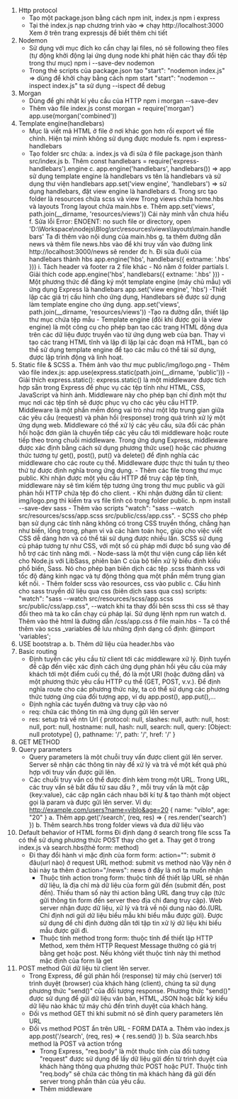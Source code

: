 1. Http protocol
    - Tạo một package.json bằng cách npm init, index.js
    npm i express
    - Tại thẻ index.js nạp chương trình vào => chạy http://localhost:3000
    Xem ở trên trang expressjs để biết thêm chi tiết
2. Nodemon
    - Sử dụng với mục đích ko cần chạy lại files, nó sẽ following theo files (tự động khởi động lại ứng dụng node khi phát hiện các thay đổi tệp trong thư mục)
    npm i --save-dev nodemon
    - Trong thẻ scripts của package.json tạo "start": "nodemon index.js" => dùng để khởi chạy bằng cách npm start
    "start": "nodemon --inspect index.js" ta sử dụng --ispect để debug
3. Morgan
    - Dùng để ghi nhật kí yêu cầu của HTTP
    npm i morgan --save-dev
    - Thêm vào file index.js
        const morgan = require('morgan')
        app.use(morgan('combined'))
4. Template engine(handlebars)
    - Mục là viết mã HTML ở file ở nơi khác gọn hơn rồi export về file chính. Hiện tại mình không sử dụng được module fs.
    npm i express-handlebars
    - Tạo folder src chứa:
        a. index.js và đi sửa ở file package.json thành src/index.js
        b. Thêm const handlebars  = require('express-handlebars').engine
        c. app.engine('handlebars', handlebars()) => app sử dụng template engine là handlebars vs tên là handlebars và sử dụng thư viện handlebars
            app.set('view engine', 'handlebars') => sử dụng handlebars, đặt view engine là handlebars
        d. Trong src tạo folder là resources chứa scss và view
            Trong views chứa home.hbs và layouts
            Trong layout chứa main.hbs
        e. Thêm app.set('views', path.join(__dirname, 'resources/views')) Cái này mình vẫn chưa hiểu
        f. Sửa lỗi Error: ENOENT: no such file or directory, open           'D:\Workspace\nodejs\Blog\src\resources\views\layouts\main.handlebars'
            Ta đi thêm vào nội dung của main.hbs
        g. ta thêm đường dẫn news và thêm file news.hbs vào để khi truy vấn vào đường link http://localhost:3000/news sẽ render đc
        h. Đi sửa đuôi của handlebars thành hbs
            app.engine('hbs', handlebars({
                extname: '.hbs'
            }))
        i. Tách header và footer ra 2 file khác
            - Nó nằm ở folder partials
        l. Giải thích code
            app.engine('hbs', handlebars({
                extname: '.hbs'
            }))
                -Một phương thức để đăng ký một template engine (máy chủ mẫu) với ứng dụng Express là handlebars
            app.set('view engine', 'hbs')
                -Thiết lập các giá trị cấu hình cho ứng dụng,  Handlebars sẽ được sử dụng làm template engine cho ứng dụng.
            app.set('views', path.join(__dirname, 'resources/views'))
                -Tạo ra đường dẫn, thiết lập thư mục chứa tệp mẫu
            - Template engine (đôi khi được gọi là view engine) là một công cụ cho phép bạn tạo các trang HTML động dựa trên các dữ liệu được truyền vào từ ứng dụng web của bạn. Thay vì tạo các trang HTML tĩnh và lặp đi lặp lại các đoạn mã HTML, bạn có thể sử dụng template engine để tạo các mẫu có thể tái sử dụng, được lập trình động và linh hoạt.
5. Static file & SCSS
    a. Thêm ảnh vào thư mục public/img/logo.png
        - Thêm vào file index.js: app.use(express.static(path.join(__dirname, 'public')))
            - Giải thích express.static(): express.static() là một middleware được tích hợp sẵn trong Express để phục vụ các tệp tĩnh như HTML, CSS, JavaScript và hình ảnh. Middleware này cho phép bạn chỉ định một thư mục nơi các tệp tĩnh sẽ được phục vụ cho các yêu cầu HTTP. Middleware là một phần mềm đóng vai trò như một lớp trung gian giữa các yêu cầu (request) và phản hồi (response) trong quá trình xử lý một ứng dụng web. Middleware có thể xử lý các yêu cầu, sửa đổi các phản hồi hoặc đơn giản là chuyển tiếp các yêu cầu tới middleware hoặc route tiếp theo trong chuỗi middleware. Trong ứng dụng Express, middleware được xác định bằng cách sử dụng phương thức use() hoặc các phương thức tương tự get(), post(), put() và delete() để định nghĩa các middleware cho các route cụ thể. Middleware được thực thi tuần tự theo thứ tự được định nghĩa trong ứng dụng.
            - Thêm các file trong thư mục public. Khi nhận được một yêu cầu HTTP để truy cập tệp tĩnh, middleware này sẽ tìm kiếm tệp tương ứng trong thư mục public và gửi phản hồi HTTP chứa tệp đó cho client.
            - Khi nhận đường dẫn từ client: img/logo.png thì kiểm tra vs file tĩnh có trong folder public.
    b. npm install --save-dev sass
        - Thêm vào scripts "watch": "sass --watch src/resources/scss/app.scss src/public/css/app.css".
        - SCSS cho phép bạn sử dụng các tính năng không có trong CSS truyền thống, chẳng hạn như biến, lồng trong, phạm vi và các hàm toán học, giúp cho việc viết CSS dễ dàng hơn và có thể tái sử dụng được nhiều lần. SCSS sử dụng cú pháp tương tự như CSS, với một số cú pháp mới được bổ sung vào để hỗ trợ các tính năng mới.
        - Node-sass là một thư viện cung cấp liên kết cho Node.js với LibSass, phiên bản C của bộ tiền xử lý biểu định kiểu phổ biến, Sass. Nó cho phép bạn biên dịch các tệp .scss thành css với tốc độ đáng kinh ngạc và tự động thông qua một phần mềm trung gian kết nối.
        - Thêm folder scss vào resources, css vào public
    c. Cấu hình cho sass truyền dữ liệu qua css (biên dịch sass qua css)
        scripts: "watch": "sass --watch src/resources/scss/app.scss src/public/css/app.css", --watch khi ta thay đổi bên scss thì css sẽ thay đổi theo mà ta ko cần chạy cú pháp lại.
        Sử dụng lệnh npm run watch
    d. Thêm vào thẻ html là đường dẫn /css/app.css ở file main.hbs
        - Ta có thể thêm vào scss _variables để lưu những định dạng cố định: @import 'variables';
6. USE bootstrap
    a. <link rel="stylesheet" href="https://cdn.jsdelivr.net/npm/bootstrap@4.0.0/dist/css/bootstrap.min.css" integrity="sha384-Gn5384xqQ1aoWXA+058RXPxPg6fy4IWvTNh0E263XmFcJlSAwiGgFAW/dAiS6JXm" crossorigin="anonymous">
    b. Thêm dữ liệu của header.hbs vào
7. Basic routing
    - Định tuyến các yêu cầu từ client tới các middleware xử lý. Định tuyến đề cập đến việc xác định cách ứng dụng phản hồi yêu cầu của máy khách tới một điểm cuối cụ thể, đó là một URI (hoặc đường dẫn) và một phương thức yêu cầu HTTP cụ thể (GET, POST, v.v.). Để định nghĩa route cho các phương thức này, ta có thể sử dụng các phương thức tương ứng của đối tượng app, ví dụ app.post(), app.put(),...
    - Định nghĩa các tuyến đường và truy cập vào nó
    - req: chứa các thông tin mà ứng dụng gửi lên server
    - res: setup trả về ntn
    Url {
        protocol: null,
        slashes: null,
        auth: null,
        host: null,
        port: null,
        hostname: null,
        hash: null,
        search: null,
        query: [Object: null prototype] {},
        pathname: '/',
        path: '/',
        href: '/'
    }
8. GET METHOD
9. Query parameters
    - Query parameters là một chuỗi truy vấn được client gửi lên server. Server sẽ nhận các thông tin này để xử lý và trả về một kết quả phù hợp với truy vấn được gửi lên.
    - Các chuỗi truy vấn có thể được đính kèm trong một URL. Trong URL, các truy vấn sẽ bắt đầu từ sau dấu ? , mỗi truy vấn là một cặp {key:value}, các cặp ngăn cách nhau bởi kí tự & tạo thành một object gọi là param và được gửi lên server. 
        Ví dụ: http://example.com/users?name=viblo&age=20 
            {
                name: "viblo",
                age: "20"
            }
    a. Thêm app.get('/search', (req, res) => {
                res.render('search')
            })
    b. Thêm search.hbs trong folder views và đưa dữ liệu vào
10. Default behavior of HTML forms
    Đi định dạng ở search trong file scss
    Ta có thể sử dụng phương thức POST thay cho get
        a. Thay get ở trong index.js và search.hbs(thẻ form: method)
    - Đi thay đổi hành vi mặc định của form
        form: action="": submit ở đâu(url nào) ở request URL
            method: submit vs method nào
        Vậy nên ở bài này ta thêm ở action="/news": news ở đây là nơi ta muốn nhận
        - Thuộc tính action trong form: thuộc tính để thiết lập URL sẽ nhận dữ liệu, là địa chỉ mà dữ liệu của form gửi đến (submit đến, post đến). Thiếu tham số này thì action bằng URL đang truy cập (tức gửi thông tin form đến server theo địa chỉ đang truy cập). Web server nhận được dữ liệu, xử lý và trả về nội dung nào đó.(URL Chỉ định nơi gửi dữ liệu biểu mẫu khi biểu mẫu được gửi). Được sử dụng để chỉ định đường dẫn tới tập tin xử lý dữ liệu khi biểu mẫu được gửi đi.
        - Thuộc tính method trong form: thuộc tính để thiết lập HTTP Method, xem thêm HTTP Request Message thường có giá trị bằng get hoặc post. Nếu không viết thuộc tính này thì method mặc định của form là get
11. POST method
    Gửi dữ liệu từ client lên server.
    - Trong Express, để gửi phản hồi (response) từ máy chủ (server) tới trình duyệt (browser) của khách hàng (client), chúng ta sử dụng phương thức "send()" của đối tượng response. Phương thức "send()" được sử dụng để gửi dữ liệu văn bản, HTML, JSON hoặc bất kỳ kiểu dữ liệu nào khác từ máy chủ đến trình duyệt của khách hàng.
    - Đối vs method GET thì khi submit nó sẽ đính query parameters lên URL
    - Đối vs method POST ẩn trên URL - FORM DATA
    a. Thêm vào index.js 
        app.post('/search', (req, res) => {
            res.send()
        })
    b. Sửa search.hbs method là POST và action trống
        - Trong Express, "req.body" là một thuộc tính của đối tượng "request" được sử dụng để lấy dữ liệu gửi đến từ trình duyệt của khách hàng thông qua phương thức POST hoặc PUT. Thuộc tính "req.body" sẽ chứa các thông tin mà khách hàng đã gửi đến server trong phần thân của yêu cầu.
        - Thêm middleware


